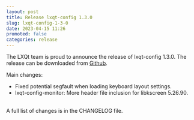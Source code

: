 ```yaml
---
layout: post
title: Release lxqt-config 1.3.0
slug: lxqt-config-1-3-0
date: 2023-04-15 11:26
promoted: false
categories: release
---
```

The LXQt team is proud to announce the release of lxqt-config 1.3.0.
The release can be downloaded from [Github](https://github.com/lxqt/lxqt-config/releases).

Main changes:

 * Fixed potential segfault when loading keyboard layout settings.
 * lxqt-config-monitor: More header file inclusion for libkscreen 5.26.90.


<br/>
A full list of changes is in the CHANGELOG file.
<br/>
